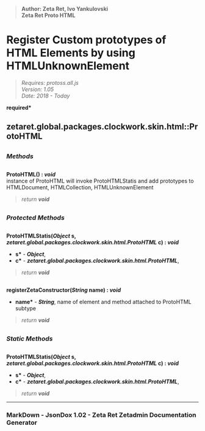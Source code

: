 > __Author: Zeta Ret, Ivo Yankulovski__  
> __Zeta Ret Proto HTML__  
# Register Custom prototypes of HTML Elements by using HTMLUnknownElement  
> *Requires: protoss.all.js*  
> *Version: 1.05*  
> *Date: 2018 - Today*  

__required*__

## zetaret.global.packages.clockwork.skin.html::ProtoHTML  


##  
### *Methods*  

##  
__ProtoHTML() : *void*__  
instance of ProtoHTML will invoke ProtoHTMLStatis and add prototypes to HTMLDocument, HTMLCollection, HTMLUnknownElement  
> *return __void__*  

##  
### *Protected Methods*  

##  
__ProtoHTMLStatis(*Object* s, *zetaret.global.packages.clockwork.skin.html.ProtoHTML* c) : *void*__  
  
- __s*__ - __*Object*__,   
- __c*__ - __*zetaret.global.packages.clockwork.skin.html.ProtoHTML*__,   
> *return __void__*  

##  
__registerZetaConstructor(*String* name) : *void*__  
  
- __name*__ - __*String*__, name of element and method attached to ProtoHTML subtype  
> *return __void__*  

##  
### *Static Methods*  

##  
__ProtoHTMLStatis(*Object* s, *zetaret.global.packages.clockwork.skin.html.ProtoHTML* c) : *void*__  
  
- __s*__ - __*Object*__,   
- __c*__ - __*zetaret.global.packages.clockwork.skin.html.ProtoHTML*__,   
> *return __void__*  

---  
### MarkDown - JsonDox 1.02 - Zeta Ret Zetadmin Documentation Generator